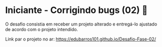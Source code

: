 # Iniciante - Corrigindo bugs (02) 👀

O desafio consistia em receber um projeto alterado e entregá-lo ajustado de acordo com o projeto intendido.

Link par o projeto no ar: https://edubarros101.github.io/Desafio-Fase-02/
